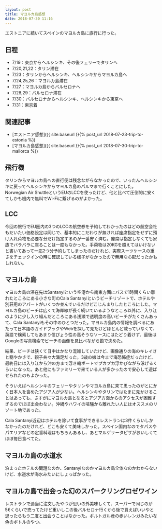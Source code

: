 ```yaml
---
layout: post
title: マヨルカ島感想
date: 2018-07-30 11:16
---
```


エストニアに続いてスペインのマヨルカ島に旅行に行った。

## 日程

- 7/19：東京からヘルシンキ、その後フェリーでタリンへ
- 7/20,21,22：タリン滞在
- 7/23：タリンからヘルシンキ、ヘルシンキからマヨルカ島へ
- 7/24,25,26：マヨルカ島滞在
- 7/27：マヨルカ島からバルセロナへ
- 7/28,29：バルセロナ滞在
- 7/30：バルセロナからヘルシンキ、ヘルシンキから東京へ
- 7/31：東京着

## 関連記事

- [エストニア感想]({{ site.baseurl }}{% post_url 2018-07-23-trip-to-estonia %})
- [マヨルカ島感想]({{ site.baseurl }}{% post_url 2018-07-30-trip-to-mallorca %})

## 飛行機

タリンからマヨルカ島への直行便は残念ながらなかったので、いったんヘルシンキに戻ってヘルシンキからマヨルカ島のパルマまで行くことにした。Norwegian Air ShuttleというEUのLCCを使ったけど、他と比べて圧倒的に安くてしかも機内で無料でWi-Fiに繋げるのがよかった。

## LCC

今回の旅行でEU圏内の3つのLCCの航空券を予約してわかったのはどの航空会社もだいたい価格設定は同じで、基本的にこだわりが無ければ座席指定をせずに預け入れ荷物を必要な分だけ指定するのが一番安く済む。座席は指定しなくても家族でバラバラに座ることは一度もなかった。手荷物は20KGを超えてはいけないと書いてあって一応2つ分予約してしまったのだけれど、実際スーツケースの重さをチェックインの時に確認している様子がなかったので無用な心配だったかもしれない。

## マヨルカ島

マヨルカ島の滞在先はSantanyiという空港から南東方面にバスで1時間くらい離れたところにある小さな町のCala Santanyiというビーチリゾートで、ホテルや別荘用のアパートがいくつか並んでいるだけどこじんまりしたところにした。マヨルカ島のビーチは広くて海岸線が長く続いているようなところ以外に、入り江のように少し入り組んだところにある浅瀬で透明度の高いビーチがたくさんあって、Cala Santanyiもその中のひとつだった。マヨルカ島内の情報を調べるにあたって日本語のガイドブックやWebを探して見たけどほとんど載っていなくて、英語で検索してもあまり信ぴょう性の高そうなソースにはたどり着けず、最後はGoogleの写真検索でビーチの画像を見比べながら勘で決めた。

結果、ビーチは狭くて日中はかなり混雑していたけど、画像通りの海のキレイさと穏やかさで、親子共々大満足だった。3歳の娘は今まで海恐怖症だったけど、最終日には入り江から沖の方まで浮き輪ボートでプカプカ浮かびながら泳げるくらいになった。あと他にもファミリーで来ている人が多かったので安心して遊ばせられたのもよかった。

そういえばヘルシンキのフェリーやタリンやマヨルカ島に来て思ったのがとにかく日本人を含めたアジア人が少ない。ヘルシンキやタリンではたまに見かけることはあっても、さすがにマヨルカ島となるとアジア方面からのアクセスが困難すぎるのでほぼ出会わない。沖縄やハワイの喧騒から離れたい人にはオススメのリゾート地であった。

Cala Santanyi近辺はホテルを除いて食事ができるレストランは3件くらいしかなかったのだけれど、どこも安くて美味しかった。スペイン国内なのでタパスやパエリアなどの定番料理はもちろんあるし、あとマルゲリータピザがおいしくてほぼ毎日食べてた。

## マヨルカ島の水道水

泊まったホテルの問題なのか、Santanyiなのかマヨルカ島全体なのかわからないけど、水道水が海水みたいにしょっぱかった。

## マヨルカ島で出会った幻のスパークリングロゼワイン

レストランで適当に注文したやつが思いの外美味しくて、スーパーで同じのが5€くらいで売ってたけど重いしこの後バルセロナ行くから後で買えばいいやと思ったらもう二度と出会うことはなかった。ポルトガル産の赤いレンガみたいな色のボトルのやつ。
